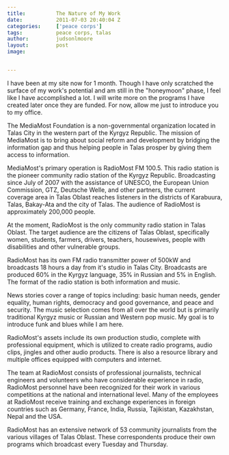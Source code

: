 ```yaml
---
title:			The Nature of My Work
date:			2011-07-03 20:40:04 Z
categories:		['peace corps']
tags:			peace corps, talas
author:			judsonlmoore
layout:			post
image:			


---
```


I have been at my site now for 1 month. Though I have only scratched the surface of my work's potential and am still in the "honeymoon" phase, I feel like I have accomplished a lot. I will write more on the programs I have created later once they are funded. For now, allow me just to introduce you to my office.

The MediaMost Foundation is a non-governmental organization located in Talas City in the western part of the Kyrgyz Republic. The mission of MediaMost is to bring about social reform and development by bridging the information gap and thus helping people in Talas prosper by giving them access to information.

MediaMost's primary operation is RadioMost FM 100.5. This radio station is the pioneer community radio station of the Kyrgyz Republic. Broadcasting since July of 2007 with the assistance of UNESCO, the European Union Commission, GTZ, Deutsche Welle, and other partners, the current coverage
area in Talas Oblast reaches listeners in the districts of Karabuura, Talas, Bakay-Ata and the city of Talas. The audience of RadioMost is approximately 200,000 people.

At the moment, RadioMost is the only community radio station in Talas Oblast. The target audience are the citizens of Talas Oblast, specifically women, students, farmers, drivers, teachers, housewives, people with disabilities and other vulnerable groups.

RadioMost has its own FM radio transmitter power of 500kW and broadcasts 18 hours a day from it's studio in Talas City. Broadcasts are produced 60% in the Kyrgyz language, 35% in Russian and 5% in English. The format of the radio station is both information and music.

News stories cover a range of topics including: basic human needs, gender equality, human rights, democracy and good governance, and peace and security. The music selection comes from all over the world but is primarily traditional Kyrgyz music or Russian and Western pop music. My goal is to introduce funk and blues while I am here.

RadioMost's assets include its own production studio, complete with professional equipment, which is utilized to create radio programs, audio clips, jingles and other audio products. There is also a resource library and multiple offices equipped with computers and internet.

The team at RadioMost consists of professional journalists, technical engineers and volunteers who have considerable experience in radio, RadioMost personnel have been recognized for their work in various competitions at the national and international level. Many of the employees at RadioMost receive training and exchange experiences in foreign countries such as Germany, France, India, Russia, Tajikistan, Kazakhstan, Nepal and the USA.

RadioMost has an extensive network of 53 community journalists from the various villages of Talas Oblast. These correspondents produce their own programs which broadcast every Tuesday and Thursday.
